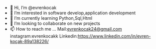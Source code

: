 - 👋 Hi, I’m @evrenkocak
- 👀 I’m interested in software develop,application development
- 🌱 I’m currently learning Python,Sql,Html
- 💞️ I’m looking to collaborate on new projects     
- 📫 How to reach me ... 
Mail:evrenkocak24@gmail.com
instagram:evrenkocakk
Linkedin:https://www.linkedin.com/in/evren-koçak-89a138226/
<!---
evrenkocak/evrenkocak is a ✨ special ✨ repository because its `README.md` (this file) appears on your GitHub profile.
You can click the Preview link to take a look at your changes.
--->
